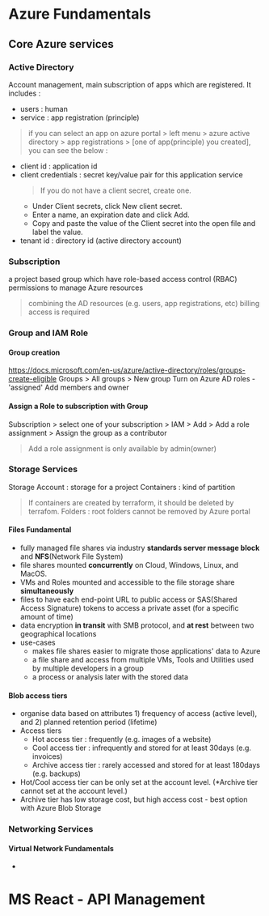 # Azure Fundamentals
## Core Azure services

### Active Directory
Account management, main subscription of apps which are registered. It includes :
- users : human
- service : app registration (principle)
> if you can select an app on azure portal > left menu > azure active directory > app registrations > [one of app(principle) you created], you can see the below :
  - client id : application id
  - client credentials : secret key/value pair for this application service
    > If you do not have a client secret, create one.
      - Under Client secrets, click New client secret.
      - Enter a name, an expiration date and click Add.
      - Copy and paste the value of the Client secret into the open file and label the value.
  - tenant id : directory id (active directory account)

### Subscription
a project based group which have role-based access control (RBAC) permissions to manage Azure resources
> combining the AD resources (e.g. users, app registrations, etc)
> billing access is required

### Group and IAM Role
#### Group creation
https://docs.microsoft.com/en-us/azure/active-directory/roles/groups-create-eligible
Groups > All groups > New group
Turn on Azure AD roles - 'assigned'
Add members and owner

#### Assign a Role to subscription with Group
Subscription > select one of your subscription > IAM > Add > Add a role assignment > Assign the group as a contributor
> Add a role assignment is only available by admin(owner)

### Storage Services
Storage Account : storage for a project
Containers : kind of partition
> If containers are created by terraform, it should be deleted by terrafom.
Folders : root folders cannot be removed by Azure portal


#### Files Fundamental
- fully managed file shares via industry **standards server message block** and **NFS**(Network File System)
- file shares mounted **concurrently** on Cloud, Windows, Linux, and MacOS.
- VMs and Roles mounted and accessible to the file storage share **simultaneously**
- files to have each end-point URL to public access or SAS(Shared Access Signature) tokens to access a private asset (for a specific amount of time)
- data encryption **in transit** with SMB protocol, and **at rest** between two geographical locations
- use-cases
  - makes file shares easier to migrate those applications' data to Azure
  - a file share and access from multiple VMs, Tools and Utilities used by multiple developers in a group
  - a process or analysis later with the stored data

#### Blob access tiers
- organise data based on attributes 1) frequency of access (active level), and 2) planned retention period (lifetime)
- Access tiers
  - Hot access tier : frequently (e.g. images of a website)
  - Cool access tier : infrequently and stored for at least 30days (e.g. invoices)
  - Archive access tier : rarely accessed and stored for at least 180days (e.g. backups)
- Hot/Cool access tier can be only set at the account level. (*Archive tier cannot set at the account level.)
- Archive tier has low storage cost, but high access cost - best option with Azure Blob Storage

### Networking Services
#### Virtual Network Fundamentals
- 


# MS React - API Management
## 
